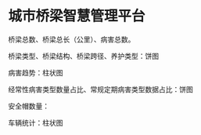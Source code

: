 # 城市桥梁智慧管理平台

桥梁总数、桥梁总长（公里）、病害总数。

桥梁类型、桥梁结构、桥梁跨径、养护类型：饼图

病害趋势：柱状图

经常性病害类型数量占比、常规定期病害类型数据占比：饼图

安全帽数量：

车辆统计：柱状图

